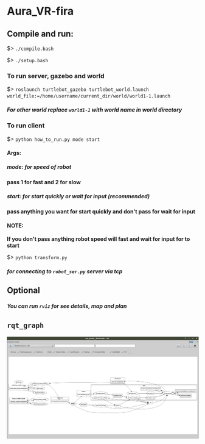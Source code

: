 # Aura_VR-fira

## Compile and run:
$> `./compile.bash`

$> `./setup.bash`

### To run server, gazebo and world
$> `roslaunch turtlebot_gazebo turtlebot_world.launch world_file:=/home/username/current_dir/world/world1-1.launch`
##### For other world replace `world1-1` with world name in world directory
### To run client
$> `python how_to_run.py mode start`
#### Args:
##### mode: for speed of robot
<b>pass 1 for fast and 2 for slow</b>
##### start: for start quickly or wait for input (recommended)
<b>pass anything you want for start quickly and don't pass for wait for input</b>
#### NOTE:
<b> If you don't pass anything robot speed will fast and wait for input for to start</b>

$> `python transform.py`

##### for connecting to `robot_ser.py` server via tcp

## Optional
##### You can run `rviz` for see details, map and plan

## `rqt_graph`
![alt text](rqt_graph.png)
